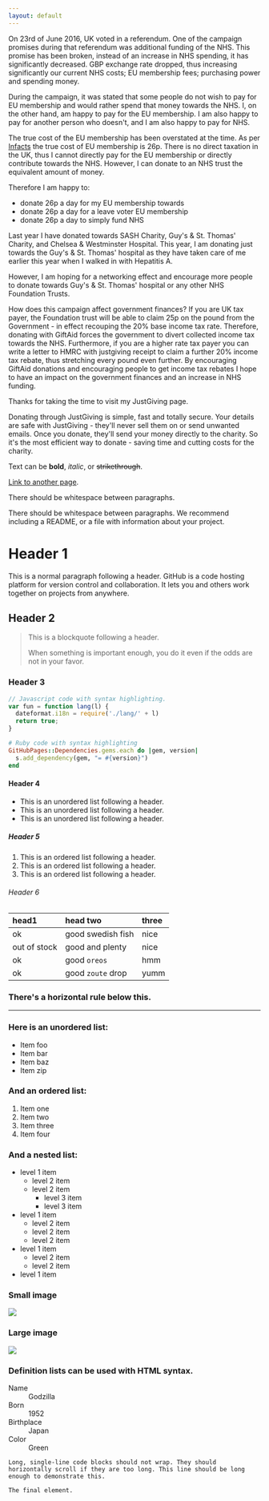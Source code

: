 ```yaml
---
layout: default
---
```


On 23rd of June 2016, UK voted in a referendum. One of the campaign
promises during that referendum was additional funding of the
NHS. This promise has been broken, instead of an increase in NHS
spending, it has significantly decreased. GBP exchange rate dropped,
thus increasing significantly our current NHS costs; EU membership
fees; purchasing power and spending money.

During the campaign, it was stated that some people do not wish to pay
for EU membership and would rather spend that money towards the
NHS. I, on the other hand, am happy to pay for the EU membership. I am
also happy to pay for another person who doesn't, and I am also happy
to pay for NHS.

The true cost of the EU membership has been overstated at the time. As
per [Infacts](https://nationalhealthcoin.github.io/) the true cost of
EU membership is 26p. There is no direct taxation in the UK, thus I
cannot directly pay for the EU membership or directly contribute
towards the NHS. However, I can donate to an NHS trust the equivalent
amount of money.

Therefore I am happy to:

* donate 26p a day for my EU membership towards
* donate 26p a day for a leave voter EU membership
* donate 26p a day to simply fund NHS

Last year I have donated towards SASH Charity, Guy's & St. Thomas'
Charity, and Chelsea & Westminster Hospital. This year, I am donating
just towards the Guy's & St. Thomas' hospital as they have taken care
of me earlier this year when I walked in with Hepatitis A.

However, I am hoping for a networking effect and encourage more people
to donate towards Guy's & St. Thomas' hospital or any other NHS
Foundation Trusts.

How does this campaign affect government finances?  If you are UK tax
payer, the Foundation trust will be able to claim 25p on the pound
from the Government - in effect recouping the 20% base income tax
rate. Therefore, donating with GiftAid forces the government to divert
collected income tax towards the NHS. Furthermore, if you are a higher
rate tax payer you can write a letter to HMRC with justgiving receipt
to claim a further 20% income tax rebate, thus stretching every pound
even further. By encouraging GiftAid donations and encouraging people
to get income tax rebates I hope to have an impact on the government
finances and an increase in NHS funding.

Thanks for taking the time to visit my JustGiving page.

Donating through JustGiving is simple, fast and totally secure. Your
details are safe with JustGiving - they'll never sell them on or send
unwanted emails. Once you donate, they'll send your money directly to
the charity. So it's the most efficient way to donate - saving time
and cutting costs for the charity.


Text can be **bold**, _italic_, or ~~strikethrough~~.

[Link to another page](another-page).

There should be whitespace between paragraphs.

There should be whitespace between paragraphs. We recommend including a README, or a file with information about your project.

# [](#header-1)Header 1

This is a normal paragraph following a header. GitHub is a code hosting platform for version control and collaboration. It lets you and others work together on projects from anywhere.

## [](#header-2)Header 2

> This is a blockquote following a header.
>
> When something is important enough, you do it even if the odds are not in your favor.

### [](#header-3)Header 3

```js
// Javascript code with syntax highlighting.
var fun = function lang(l) {
  dateformat.i18n = require('./lang/' + l)
  return true;
}
```

```ruby
# Ruby code with syntax highlighting
GitHubPages::Dependencies.gems.each do |gem, version|
  s.add_dependency(gem, "= #{version}")
end
```

#### [](#header-4)Header 4

*   This is an unordered list following a header.
*   This is an unordered list following a header.
*   This is an unordered list following a header.

##### [](#header-5)Header 5

1.  This is an ordered list following a header.
2.  This is an ordered list following a header.
3.  This is an ordered list following a header.

###### [](#header-6)Header 6

| head1        | head two          | three |
|:-------------|:------------------|:------|
| ok           | good swedish fish | nice  |
| out of stock | good and plenty   | nice  |
| ok           | good `oreos`      | hmm   |
| ok           | good `zoute` drop | yumm  |

### There's a horizontal rule below this.

* * *

### Here is an unordered list:

*   Item foo
*   Item bar
*   Item baz
*   Item zip

### And an ordered list:

1.  Item one
1.  Item two
1.  Item three
1.  Item four

### And a nested list:

- level 1 item
  - level 2 item
  - level 2 item
    - level 3 item
    - level 3 item
- level 1 item
  - level 2 item
  - level 2 item
  - level 2 item
- level 1 item
  - level 2 item
  - level 2 item
- level 1 item

### Small image

![](https://assets-cdn.github.com/images/icons/emoji/octocat.png)

### Large image

![](https://guides.github.com/activities/hello-world/branching.png)


### Definition lists can be used with HTML syntax.

<dl>
<dt>Name</dt>
<dd>Godzilla</dd>
<dt>Born</dt>
<dd>1952</dd>
<dt>Birthplace</dt>
<dd>Japan</dd>
<dt>Color</dt>
<dd>Green</dd>
</dl>

```
Long, single-line code blocks should not wrap. They should horizontally scroll if they are too long. This line should be long enough to demonstrate this.
```

```
The final element.
```
